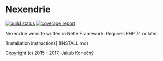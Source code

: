 Nexendrie
=========

[![build status](https://gitlab.com/nexendrie/nexendrie/badges/master/pipeline.svg)](https://gitlab.com/nexendrie/nexendrie/commits/master) [![coverage report](https://gitlab.com/nexendrie/nexendrie/badges/master/coverage.svg)](https://gitlab.com/nexendrie/nexendrie/commits/master)

Nexendrie website written in Nette Framework. Requires PHP 7.1 or later.

[Installation instructions] (INSTALL.md)

Copyright (c) 2015 - 2017, Jakub Konečný
